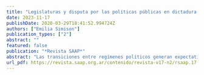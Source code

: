 ```yaml
---
title: "Legislaturas y disputa por las políticas públicas en dictadura y democracia"
date: 2023-11-17
publishDate: 2020-03-29T18:41:52.994724Z
authors: ["Emilia Simison"]
publication_types: ["2"]
abstract: ""
featured: false
publication: "*Revista SAAP*"
abstract: "Las transiciones entre regímenes políticos generan expectativas de cambio en las políticas públicas. Sin embargo, estos cambios no siempre se producen y la evidencia empírica conectando tipos de régimen y políticas públicas es poco concluyente. Para comprender mejor el efecto heterogéneo que las transiciones entre regímenes tienen en las políticas, este trabajo presenta un estudio histórico comparado del rol de las legislaturas en la disputa por las políticas públicas antes y después de los procesos de democratización ocurridos en Argentina y Brasil en la década del ochenta. Se muestra la importancia que las legislaturas tuvieron en distintos regímenes y cómo los cambios producidos en sus roles con la expansión del ámbito de disputa afectaron la probabilidad y el tipo de cambio producido en políticas públicas con distintos niveles de visibilidad."
url_pdf: https://revista.saap.org.ar/contenido/revista-v17-n2/rsaap.17.2.a1.pdf
---
```


